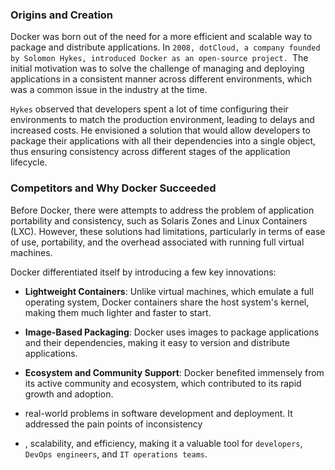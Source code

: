 ### Origins and Creation

Docker was born out of the need for a more efficient and scalable way to package and distribute applications. In `2008, dotCloud, a company founded by Solomon Hykes, introduced Docker as an open-source project. `The initial motivation was to solve the challenge of managing and deploying applications in a consistent manner across different environments, which was a common issue in the industry at the time.

`Hykes` observed that developers spent a lot of time configuring their environments to match the production environment, leading to delays and increased costs. He envisioned a solution that would allow developers to package their applications with all their dependencies into a single object, thus ensuring consistency across different stages of the application lifecycle.

### Competitors and Why Docker Succeeded

Before Docker, there were attempts to address the problem of application portability and consistency, such as Solaris Zones and Linux Containers (LXC). However, these solutions had limitations, particularly in terms of ease of use, portability, and the overhead associated with running full virtual machines.

Docker differentiated itself by introducing a few key innovations:

- **Lightweight Containers**: Unlike virtual machines, which emulate a full operating system, Docker containers share the host system's kernel, making them much lighter and faster to start.
- **Image-Based Packaging**: Docker uses images to package applications and their dependencies, making it easy to version and distribute applications.
- **Ecosystem and Community Support**: Docker benefited immensely from its active community and ecosystem, which contributed to its rapid growth and adoption.


- real-world problems in software development and deployment. It addressed the pain points of inconsistency
- , scalability, and efficiency, making it a valuable tool for `developers`, `DevOps engineers`, and `IT operations teams`.